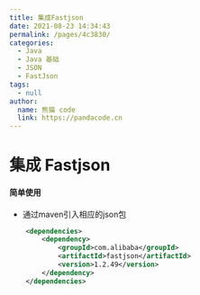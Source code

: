 ```yaml
---
title: 集成Fastjson
date: 2021-08-23 14:34:43
permalink: /pages/4c3830/
categories: 
  - Java
  - Java 基础
  - JSON
  - FastJson
tags: 
  - null
author: 
  name: 熊猫 code
  link: https://pandacode.cn
---
```


# 集成 Fastjson

#### 简单使用

- 通过maven引入相应的json包

```xml
    <dependencies>
        <dependency>
            <groupId>com.alibaba</groupId>
            <artifactId>fastjson</artifactId>
            <version>1.2.49</version>
        </dependency>
    </dependencies>
```

